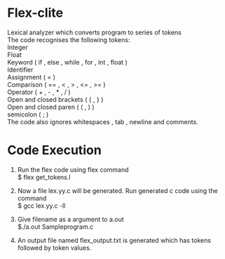 # Flex-clite
Lexical analyzer which converts program to series of tokens <br/>
The code recognises the following tokens: <br/>
  Integer  <br/>
  Float  <br/>
  Keyword ( if , else , while , for , int , float )  <br/>
  Identifier  <br/>
  Assignment ( = )  <br/>
  Comparison ( == , < , > , <= , >= )  <br/>
  Operator ( + , - , * , / )  <br/>
  Open and closed brackets ( { , } ) <br/>
  Open and closed paren ( ( , ) ) <br/>
  semicolon ( ; )  <br/>
The code also ignores whitespaces , tab , newline and comments. <br/>

  
# Code Execution
1) Run the flex code using flex command  <br/>
  $ flex get_tokens.l <br/>

2) Now a file lex.yy.c will be generated. Run generated c code using the command <br/>
  $ gcc lex.yy.c -ll <br/>

3) Give filename as a argument to a.out </br>
  $./a.out Sampleprogram.c <br/> 
 

4) An output file named flex_output.txt is generated which has tokens followed by token values. <br/>
